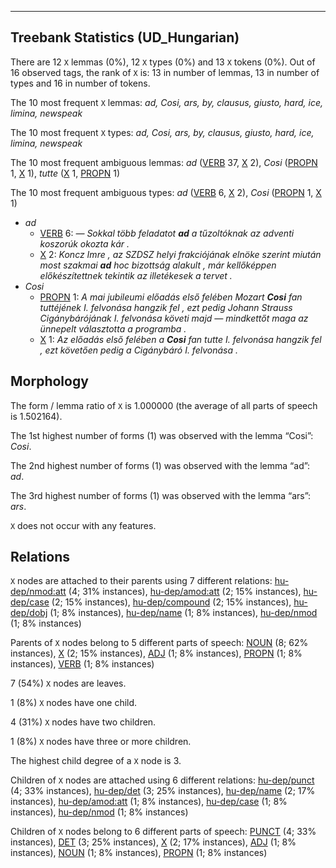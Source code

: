 

--------------------------------------------------------------------------------

## Treebank Statistics (UD_Hungarian)

There are 12 `X` lemmas (0%), 12 `X` types (0%) and 13 `X` tokens (0%).
Out of 16 observed tags, the rank of `X` is: 13 in number of lemmas, 13 in number of types and 16 in number of tokens.

The 10 most frequent `X` lemmas: <em>ad, Cosi, ars, by, clausus, giusto, hard, ice, limina, newspeak</em>

The 10 most frequent `X` types:  <em>ad, Cosi, ars, by, clausus, giusto, hard, ice, limina, newspeak</em>

The 10 most frequent ambiguous lemmas: <em>ad</em> ([VERB]() 37, [X]() 2), <em>Cosi</em> ([PROPN]() 1, [X]() 1), <em>tutte</em> ([X]() 1, [PROPN]() 1)

The 10 most frequent ambiguous types:  <em>ad</em> ([VERB]() 6, [X]() 2), <em>Cosi</em> ([PROPN]() 1, [X]() 1)


* <em>ad</em>
  * [VERB]() 6: <em>— Sokkal több feladatot <b>ad</b> a tűzoltóknak az adventi koszorúk okozta kár .</em>
  * [X]() 2: <em>Koncz Imre , az SZDSZ helyi frakciójának elnöke szerint miután most szakmai <b>ad</b> hoc bizottság alakult , már kellőképpen előkészítettnek tekintik az illetékesek a tervet .</em>
* <em>Cosi</em>
  * [PROPN]() 1: <em>A mai jubileumi előadás első felében Mozart <b>Cosi</b> fan tuttéjének I. felvonása hangzik fel , ezt pedig Johann Strauss Cigánybárójának I. felvonása követi majd — mindkettőt maga az ünnepelt választotta a programba .</em>
  * [X]() 1: <em>Az előadás első felében a <b>Cosi</b> fan tutte I. felvonása hangzik fel , ezt követően pedig a Cigánybáró I. felvonása .</em>

## Morphology

The form / lemma ratio of `X` is 1.000000 (the average of all parts of speech is 1.502164).

The 1st highest number of forms (1) was observed with the lemma “Cosi”: <em>Cosi</em>.

The 2nd highest number of forms (1) was observed with the lemma “ad”: <em>ad</em>.

The 3rd highest number of forms (1) was observed with the lemma “ars”: <em>ars</em>.

`X` does not occur with any features.


## Relations

`X` nodes are attached to their parents using 7 different relations: [hu-dep/nmod:att]() (4; 31% instances), [hu-dep/amod:att]() (2; 15% instances), [hu-dep/case]() (2; 15% instances), [hu-dep/compound]() (2; 15% instances), [hu-dep/dobj]() (1; 8% instances), [hu-dep/name]() (1; 8% instances), [hu-dep/nmod]() (1; 8% instances)

Parents of `X` nodes belong to 5 different parts of speech: [NOUN]() (8; 62% instances), [X]() (2; 15% instances), [ADJ]() (1; 8% instances), [PROPN]() (1; 8% instances), [VERB]() (1; 8% instances)

7 (54%) `X` nodes are leaves.

1 (8%) `X` nodes have one child.

4 (31%) `X` nodes have two children.

1 (8%) `X` nodes have three or more children.

The highest child degree of a `X` node is 3.

Children of `X` nodes are attached using 6 different relations: [hu-dep/punct]() (4; 33% instances), [hu-dep/det]() (3; 25% instances), [hu-dep/name]() (2; 17% instances), [hu-dep/amod:att]() (1; 8% instances), [hu-dep/case]() (1; 8% instances), [hu-dep/nmod]() (1; 8% instances)

Children of `X` nodes belong to 6 different parts of speech: [PUNCT]() (4; 33% instances), [DET]() (3; 25% instances), [X]() (2; 17% instances), [ADJ]() (1; 8% instances), [NOUN]() (1; 8% instances), [PROPN]() (1; 8% instances)

